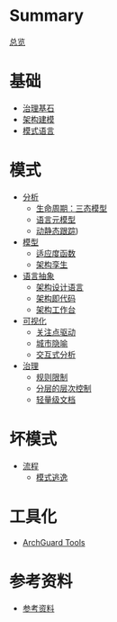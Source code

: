 # Summary

[总览](README.md)

# 基础

- [治理基石](./basic/architecture-basic.md)
- [架构建模](./basic/architecture-modeling.md)
- [模式语言](basic/pattern-language.md)

# 模式

- [分析]()
    - [生命周期：三态模型](./pattern/analysis-lifecycle.md)
    - [语言元模型](./patterns/language-metamodel.md)
    - [动静态跟踪](./patterns/analysis-dynamic-tracing.md))
- [模型]()
    - [适应度函数](./patterns/fitness-function.md)
    - [架构孪生](./patterns/architecture-twin.md)
- [语言抽象]()
    - [架构设计语言](./patterns/architecture-language.md)
    - [架构即代码](./patterns/architecture-as-code.md)
    - [架构工作台](./patterns/architecture-workbench.md)
- [可视化]()
    - [关注点驱动](./patterns/focus-driven.md)
    - [城市隐喻](./patterns/city-metaphor.md)
    - [交互式分析](./patterns/interactive-analysis.md)
- [治理]()
    - [规则限制](./patterns/linter.md)
    - [分层的层次控制](./patterns/layered-control.md)
    - [轻量级文档](./patterns/lightweight-documentation.md)

# 坏模式

- [流程]()
    - [模式逃逸](./bad-patterns/pattern-escape.md)

# 工具化

- [ArchGuard Tools](./archguard/basic.md)

# 参考资料

- [参考资料](./reference/README.md)
